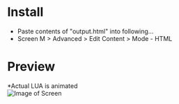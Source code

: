 # Install
- Paste contents of "output.html" into following...
- Screen M > Advanced > Edit Content > Mode - HTML
# Preview
*Actual LUA is animated <br>
![Image of Screen](DU-Animated-Trees.gif?raw=true)
